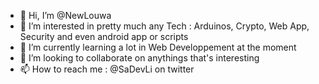 - 👋 Hi, I’m @NewLouwa
- 👀 I’m interested in pretty much any Tech : Arduinos, Crypto, Web App, Security and even android app or scripts
- 🌱 I’m currently learning a lot in Web Developpement at the moment
- 💞️ I’m looking to collaborate on anythings that's interesting
- 📫 How to reach me : @SaDevLi on twitter


